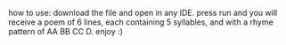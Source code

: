 how to use:
download the file and open in any IDE. press run and you will receive a poem of 6 lines, each containing 5 syllables, and with a rhyme pattern of AA BB CC D. enjoy :)